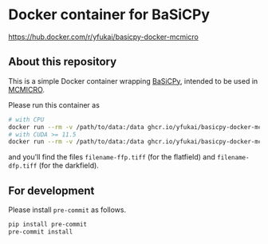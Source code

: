 # Docker container for BaSiCPy

https://hub.docker.com/r/yfukai/basicpy-docker-mcmicro

## About this repository

This is a simple Docker container wrapping [BaSiCPy](https://github.com/peng-lab/BaSiCPy), intended to be used in [MCMICRO](https://mcmicro.org/).

Please run this container as
```bash
# with CPU
docker run --rm -v /path/to/data:/data ghcr.io/yfukai/basicpy-docker-mcmicro:latest --cpu /data/filename.ome.tiff -o /data/
# with CUDA >= 11.5
docker run --rm -v /path/to/data:/data ghcr.io/yfukai/basicpy-docker-mcmicro:latest-cuda --gpu /data/filename.ome.tiff -o /data/
```
and you'll find the files `filename-ffp.tiff` (for the flatfield) and `filename-dfp.tiff` (for the darkfield).

## For development

Please install `pre-commit` as follows.

```bash
pip install pre-commit
pre-commit install
```
